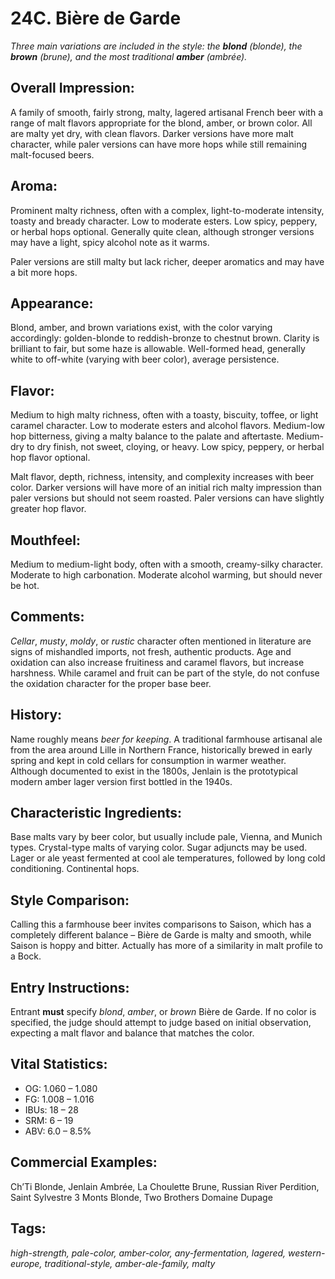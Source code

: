 # 24C. Bi&egrave;re de Garde

_Three main variations are included in the style: the **blond** (blonde), the **brown** (brune), and the most traditional **amber** (ambrée)._ 

## Overall Impression: 

A family of smooth, fairly strong, malty, lagered artisanal French beer with a range of malt flavors appropriate for the blond, amber, or brown color. All are malty yet dry, with clean flavors. Darker versions have more malt character, while paler versions can have more hops while still remaining malt-focused beers.

## Aroma: 

Prominent malty richness, often with a complex, light-to-moderate intensity, toasty and bready character. Low to moderate esters. Low spicy, peppery, or herbal hops optional. Generally quite clean, although stronger versions may have a light, spicy alcohol note as it warms. 

Paler versions are still malty but lack richer, deeper aromatics and may have a bit more hops.

## Appearance: 

Blond, amber, and brown variations exist, with the color varying accordingly: golden-blonde to reddish-bronze to chestnut brown. Clarity is brilliant to fair, but some haze is allowable. Well-formed head, generally white to off-white (varying with beer color), average persistence. 

## Flavor: 

Medium to high malty richness, often with a toasty, biscuity, toffee, or light caramel character. Low to moderate esters and alcohol flavors. Medium-low hop bitterness, giving a malty balance to the palate and aftertaste. Medium-dry to dry finish, not sweet, cloying, or heavy. Low spicy, peppery, or herbal hop flavor optional.

Malt flavor, depth, richness, intensity, and complexity increases with beer color. Darker versions will have more of an initial rich malty impression than paler versions but should not seem roasted. Paler versions can have slightly greater hop flavor.

## Mouthfeel: 

Medium to medium-light body, often with a smooth, creamy-silky character. Moderate to high carbonation. Moderate alcohol warming, but should never be hot.

## Comments: 

_Cellar_, _musty_, _moldy_, or _rustic_ character often mentioned in literature are signs of mishandled imports, not fresh, authentic products. Age and oxidation can also increase fruitiness and caramel flavors, but increase harshness. While caramel and fruit can be part of the style, do not confuse the oxidation character for the proper base beer.

## History: 

Name roughly means _beer for keeping_. A traditional farmhouse artisanal ale from the area around Lille in Northern France, historically brewed in early spring and kept in cold cellars for consumption in warmer weather. Although documented to exist in the 1800s, Jenlain is the prototypical modern amber lager version first bottled in the 1940s.

## Characteristic Ingredients: 

Base malts vary by beer color, but usually include pale, Vienna, and Munich types. Crystal-type malts of varying color. Sugar adjuncts may be used. Lager or ale yeast fermented at cool ale temperatures, followed by long cold conditioning. Continental hops.

## Style Comparison: 

Calling this a farmhouse beer invites comparisons to Saison, which has a completely different balance – Bière de Garde is malty and smooth, while Saison is hoppy and bitter. Actually has more of a similarity in malt profile to a Bock.

## Entry Instructions: 

Entrant **must** specify _blond_, _amber_, or _brown_ Bière de Garde. If no color is specified, the judge should attempt to judge based on initial observation, expecting a malt flavor and balance that matches the color.

## Vital Statistics:	

- OG:	1.060 – 1.080
- FG:	1.008 – 1.016
- IBUs:	18 – 28	
- SRM:	6 – 19	
- ABV:	6.0 – 8.5% 

## Commercial Examples: 

Ch’Ti Blonde, Jenlain Ambrée, La Choulette Brune, Russian River Perdition, Saint Sylvestre 3 Monts Blonde, Two Brothers Domaine Dupage

## Tags: 

_high-strength, pale-color, amber-color, any-fermentation, lagered, western-europe, traditional-style, amber-ale-family, malty_

